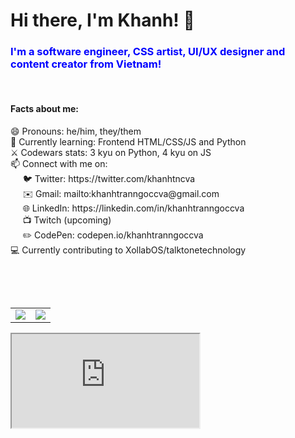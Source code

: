 <h1>Hi there, I'm Khanh! 👋</h1>


<h3 style="color: blue; border-bottom: none">I'm a software engineer, CSS artist, UI/UX designer and content creator from Vietnam!</h3>




<p>&nbsp;</p>
<h4>Facts about me:</h4>
<div>😄 Pronouns: he/him, they/them</li>
<div>🌱 Currently learning: Frontend HTML/CSS/JS and Python</li>
<div>⚔️ Codewars stats: 3 kyu on Python, 4 kyu on JS</li>
<div>📫 Connect with me on:
  <div>
    <div>&nbsp;&nbsp;&nbsp;&nbsp;&nbsp;🐦 Twitter: https://twitter.com/khanhtncva</div>
    <div>&nbsp;&nbsp;&nbsp;&nbsp;&nbsp;✉️ Gmail: mailto:khanhtranngoccva@gmail.com</div>
    <div>&nbsp;&nbsp;&nbsp;&nbsp;&nbsp;🌐 LinkedIn: https://linkedin.com/in/khanhtranngoccva</div>
    <div>&nbsp;&nbsp;&nbsp;&nbsp;&nbsp;📺 Twitch (upcoming)</div>
    <div>&nbsp;&nbsp;&nbsp;&nbsp;&nbsp;✏️ CodePen: codepen.io/khanhtranngoccva</div>
  </div>
</div>
<div>💻 Currently contributing to XollabOS/talktonetechnology</div>

<!--
**khanhtranngoccva/khanhtranngoccva** is a ✨ _special_ ✨ repository because its `README.md` (this file) appears on your GitHub profile.

Here are some ideas to get you started:

- 🔭 I’m currently working on ...
- 🌱 I’m currently learning ...
- 👯 I’m looking to collaborate on ...
- 🤔 I’m looking for help with ...
- 💬 Ask me about ...
- 📫 How to reach me: ...
- 😄 Pronouns: ...
- ⚡ Fun fact: ...
-->

<p>&nbsp;</p>
<p>&nbsp;</p>

<table>
  <tr>
    <td width="50%"><img src="https://github-readme-stats.vercel.app/api?username=khanhtranngoccva"></td>
    <td width="50%"><img src="https://github-readme-stats.vercel.app/api/top-langs/?username=khanhtranngoccva"></td>
  </tr>
</table>


<iframe src="https://raw.githubusercontent.com/khanhtranngoccva/khanhtranngoccva/main/creeper.svg">
